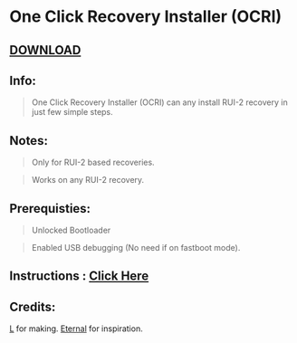 # One Click Recovery Installer (OCRI)

## [DOWNLOAD](https://github.com/l6174/OCRI/releases/)

## Info:
>One Click Recovery Installer (OCRI) can any install RUI-2 recovery in just few simple steps.

## Notes:
>Only for RUI-2 based recoveries.

>Works on any RUI-2 recovery.

## Prerequisties:
>Unlocked Bootloader

>Enabled USB debugging (No need if on fastboot mode).

## Instructions : [Click Here](https://github.com/l6174/OCRI/blob/main/Instructions.md)

## Credits:
[L](https://t.me/detective_ryuzaki) for making.
[Eternal](https://t.me/anon_minati) for inspiration.
